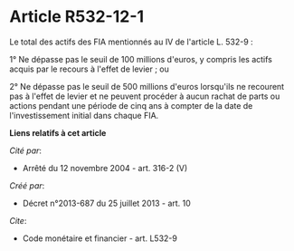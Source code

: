 # Article R532-12-1

Le total des actifs des FIA mentionnés au IV de l'article L. 532-9 : 

1° Ne dépasse pas le seuil de 100 millions d'euros, y compris les actifs acquis par le recours à l'effet de levier ; ou 

2° Ne dépasse pas le seuil de 500 millions d'euros lorsqu'ils ne recourent pas à l'effet de levier et ne peuvent procéder à
aucun rachat de parts ou actions pendant une période de cinq ans à compter de la date de l'investissement initial dans chaque
FIA.

**Liens relatifs à cet article**

_Cité par_:

  - Arrêté du 12 novembre 2004 - art. 316-2 (V)

_Créé par_:

  - Décret n°2013-687 du 25 juillet 2013 - art. 10

_Cite_:

  - Code monétaire et financier - art. L532-9
